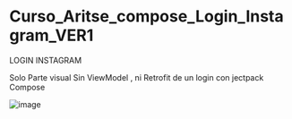 # Curso_Aritse_compose_Login_Instagram_VER1
LOGIN INSTAGRAM

Solo Parte visual Sin ViewModel , ni Retrofit de un login con jectpack Compose

![image](https://user-images.githubusercontent.com/8628650/194716324-ae0188c4-40f2-4f6e-92ee-92b08b7f1a0d.png)
